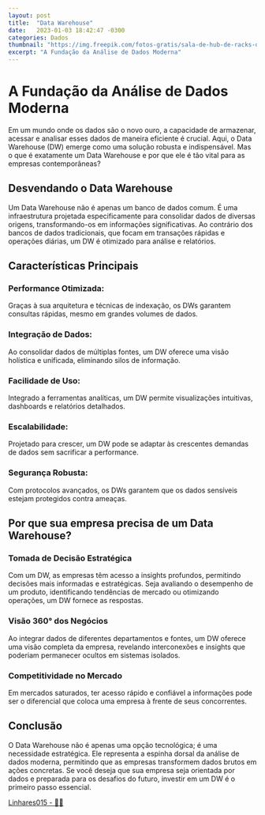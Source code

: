 ```yaml
---
layout: post
title:  "Data Warehouse"
date:   2023-01-03 18:42:47 -0300
categories: Dados
thumbnail: "https://img.freepik.com/fotos-gratis/sala-de-hub-de-racks-de-servidor-de-dados-com-centro-de-computacao-de-big-data-interior-azul-para-hospedar-hardware-de-armazenamento_90220-1033.jpg?w=740&t=st=1694353576~exp=1694354176~hmac=bf43d5a8f2adc10dc50b8411202a03ecdd7748519b45f0d40aea338659d6a80b"
excerpt: "A Fundação da Análise de Dados Moderna"
---
```


# A Fundação da Análise de Dados Moderna

Em um mundo onde os dados são o novo ouro, a capacidade de armazenar, acessar e analisar esses dados de maneira eficiente é crucial. Aqui, o Data Warehouse (DW) emerge como uma solução robusta e indispensável. Mas o que é exatamente um Data Warehouse e por que ele é tão vital para as empresas contemporâneas?

## Desvendando o Data Warehouse

Um Data Warehouse não é apenas um banco de dados comum. É uma infraestrutura projetada especificamente para consolidar dados de diversas origens, transformando-os em informações significativas. Ao contrário dos bancos de dados tradicionais, que focam em transações rápidas e operações diárias, um DW é otimizado para análise e relatórios.

## Características Principais

### Performance Otimizada: 

Graças à sua arquitetura e técnicas de indexação, os DWs garantem consultas rápidas, mesmo em grandes volumes de dados.
    
### Integração de Dados: 

Ao consolidar dados de múltiplas fontes, um DW oferece uma visão holística e unificada, eliminando silos de informação.
    
### Facilidade de Uso: 

Integrado a ferramentas analíticas, um DW permite visualizações intuitivas, dashboards e relatórios detalhados.
    
### Escalabilidade: 

Projetado para crescer, um DW pode se adaptar às crescentes demandas de dados sem sacrificar a performance.
    
### Segurança Robusta: 

Com protocolos avançados, os DWs garantem que os dados sensíveis estejam protegidos contra ameaças.

## Por que sua empresa precisa de um Data Warehouse?

### Tomada de Decisão Estratégica

Com um DW, as empresas têm acesso a insights profundos, permitindo decisões mais informadas e estratégicas. Seja avaliando o desempenho de um produto, identificando tendências de mercado ou otimizando operações, um DW fornece as respostas.

### Visão 360° dos Negócios

Ao integrar dados de diferentes departamentos e fontes, um DW oferece uma visão completa da empresa, revelando interconexões e insights que poderiam permanecer ocultos em sistemas isolados.

### Competitividade no Mercado

Em mercados saturados, ter acesso rápido e confiável a informações pode ser o diferencial que coloca uma empresa à frente de seus concorrentes.

## Conclusão

O Data Warehouse não é apenas uma opção tecnológica; é uma necessidade estratégica. Ele representa a espinha dorsal da análise de dados moderna, permitindo que as empresas transformem dados brutos em ações concretas. Se você deseja que sua empresa seja orientada por dados e preparada para os desafios do futuro, investir em um DW é o primeiro passo essencial.

[Linhares015 - 🧙‍♂️](https://github.com/Linhares015)
